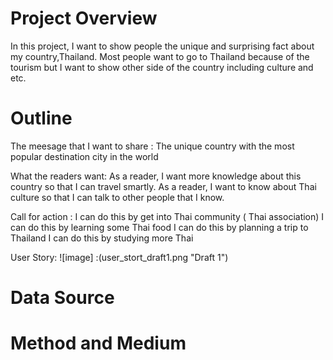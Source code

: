 # Project Overview
In this project, I want to show people the unique and surprising fact about my country,Thailand.
Most people want to go to Thailand because of the tourism but I want to show other side of the country including culture and etc.

# Outline

The meesage that I want to share : The unique country with the most popular destination city in the world

What the readers want:
As a reader, I want more knowledge about this country so that I can travel smartly.
As a reader, I want to know about Thai culture so that I can talk to other people that I know.

Call for action :
I can do this by get into Thai community ( Thai association)
I can do this by learning some Thai food
I can do this by planning a trip to Thailand
I can do this by studying more Thai

User Story:
![image] :(user_stort_draft1.png "Draft 1")

# Data Source


# Method and Medium
